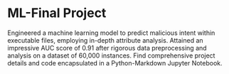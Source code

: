 # ML-Final Project
Engineered a machine learning model to predict malicious intent within executable files, employing in-depth attribute analysis. Attained an impressive AUC score of 0.91 after rigorous data preprocessing and analysis on a dataset of 60,000 instances. Find comprehensive project details and code encapsulated in a Python-Markdown Jupyter Notebook.
